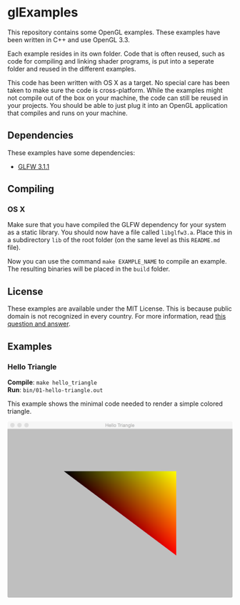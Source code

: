 # glExamples

This repository contains some OpenGL examples.
These examples have been written in C++ and use OpenGL 3.3.

Each example resides in its own folder. Code that is often reused, such as
code for compiling and linking shader programs, is put into a seperate folder and reused in the different examples.

This code has been written with OS X as a target. No special care has been
taken to make sure the code is cross-platform. While the examples might
not compile out of the box on your machine, the code can still be reused in
your projects. You should be able to just plug it into an OpenGL application
that compiles and runs on your machine.

## Dependencies

These examples have some dependencies:

* [GLFW 3.1.1](http://www.glfw.org)

## Compiling

### OS X

Make sure that you have compiled the GLFW dependency for your system as a
static library. You should now have a file called `libglfw3.a`. Place this
in a subdirectory `lib` of the root folder (on the same level as this `README.md` file).

Now you can use the command `make EXAMPLE_NAME` to compile an example. The
resulting binaries will be placed in the `build` folder.

## License

These examples are available under the MIT License. This is because public
domain is not recognized in every country. For more information, read
[this question and answer](http://programmers.stackexchange.com/questions/147111/what-is-wrong-with-the-unlicense).

## Examples

### Hello Triangle

**Compile**: `make hello_triangle`  
**Run**: `bin/01-hello-triangle.out`

This example shows the minimal code needed to render a simple colored triangle.

![hello triangle](img/01-hello_triangle.tiff)
